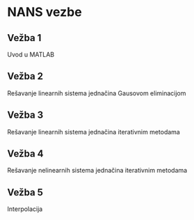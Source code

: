 # NANS vezbe

## Vežba 1
Uvod u MATLAB

## Vežba 2
Rešavanje linearnih sistema jednačina Gausovom eliminacijom

## Vežba 3
Rešavanje linearnih sistema jednačina iterativnim metodama

## Vežba 4
Rešavanje nelinearnih sistema jednačina iterativnim metodama

## Vežba 5
Interpolacija
